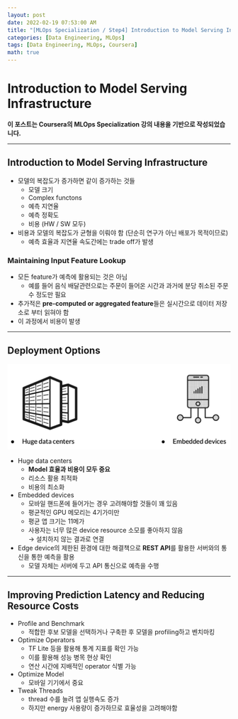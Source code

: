 ```yaml
---
layout: post
date: 2022-02-19 07:53:00 AM
title: "[MLOps Specialization / Step4] Introduction to Model Serving Infrastructure"
categories: [Data Engineering, MLOps]
tags: [Data Engineering, MLOps, Coursera]
math: true
---
```


# Introduction to Model Serving Infrastructure

**이 포스트는 Coursera의 MLOps Specialization 강의 내용을 기반으로 작성되었습니다.**

---

## Introduction to Model Serving Infrastructure

- 모델의 복잡도가 증가하면 같이 증가하는 것들
  - 모델 크기
  - Complex functons
  - 예측 지연율
  - 예측 정확도
  - 비용 (HW / SW 모두)
- 비용과 모델의 복잡도가 균형을 이뤄야 함 (단순히 연구가 아닌 배포가 목적이므로)
  - 예측 효율과 지연율 속도간에는 trade off가 발생

### Maintaining Input Feature Lookup

- 모든 feature가 예측에 활용되는 것은 아님
  - 예를 들어 음식 배달관련으로는 주문이 들어온 시간과 과거에 분당 취소된 주문 수 정도만 필요
- 추가적은 **pre-computed or aggregated feature**들은 실시간으로 데이터 저장소로 부터 읽혀야 함
- 이 과정에서 비용이 발생

---

## Deployment Options

![](/image/DataEngineering/MLOps/chapter4/dep.png)

- Huge data centers
    - **Model 효율과 비용이 모두 중요**
    - 리소스 활용 최적화
    - 비용의 최소화
- Embedded devices
  - 모바일 핸드폰에 들어가는 경우 고려해야할 것들이 꽤 있음
  - 평균적인 GPU 메모리는 4기가미만
  - 평균 앱 크기는 11메가
  - 사용자는 너무 많은 device resource 소모를 좋아하지 않음  
    $\rightarrow$ 설치하지 않는 결과로 연결
- Edge device의 제한된 환경에 대한 해결책으로 **REST API**를 활용한 서버와의 통신을 통한 예측을 활용
  - 모델 자체는 서버에 두고 API 통신으로 예측을 수행

---

## Improving Prediction Latency and Reducing Resource Costs

- Profile and Benchmark
  - 적합한 후보 모델을 선택하거나 구축한 후 모델을 profiling하고 벤치마킹
- Optimize Operators
  - TF Lite 등을 활용해 통계 지표를 확인 가능
  - 이를 활용해 성능 병목 현상 확인
  - 연산 시간에 지배적인 operator 식별 가능
- Optimize Model
  - 모바일 기기에서 중요
- Tweak Threads
  - thread 수를 늘려 앱 실행속도 증가
  - 하지만 energy 사용량이 증가하므로 효율성을 고려해야함